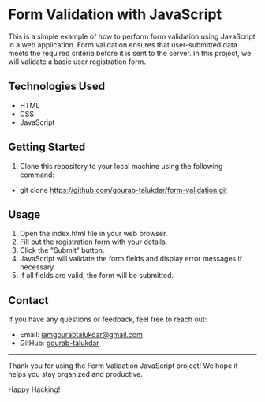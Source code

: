 # Form Validation with JavaScript

This is a simple example of how to perform form validation using JavaScript in a web application. Form validation ensures that user-submitted data meets the required criteria before it is sent to the server. In this project, we will validate a basic user registration form.

## Technologies Used
- HTML
- CSS
- JavaScript

## Getting Started

1. Clone this repository to your local machine using the following command:
- git clone https://github.com/gourab-talukdar/form-validation.git

## Usage

1. Open the index.html file in your web browser.
1. Fill out the registration form with your details.
3. Click the "Submit" button.
4. JavaScript will validate the form fields and display error messages if necessary.
5. If all fields are valid, the form will be submitted.

## Contact

If you have any questions or feedback, feel free to reach out:

- Email: [iamgourabtalukdar@gmail.com](mailto:iamgourabtalukdar@gmail.com)
- GitHub: [gourab-talukdar](https://github.com/gourab-talukdar)

---

Thank you for using the Form Validation JavaScript project! We hope it helps you stay organized and productive.

Happy Hacking!
